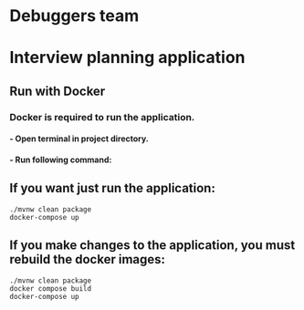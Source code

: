 # Debuggers team
# Interview planning application
## Run with Docker

### Docker is required to run the application.

#### - Open terminal in project directory.
#### - Run following command:

## If you want just run the application:
```shell
./mvnw clean package
docker-compose up
```
## If you make changes to the application, you must rebuild the docker images:
```shell
./mvnw clean package
docker compose build
docker-compose up
```